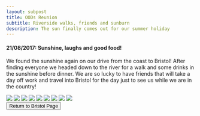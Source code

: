 ```yaml
---
layout: subpost
title: OODs Reunion
subtitle: Riverside walks, friends and sunburn
description: The sun finally comes out for our summer holiday
---
```


<h4>21/08/2017: Sunshine, laughs and good food!</h4>

We found the sunshine again on our drive from the coast to Bristol! After finding everyone we headed down to the river for a walk and some drinks in the sunshine before dinner. We are so lucky to have friends that will take a day off work and travel into Bristol for the day just to see us while we are in the country! 

<img src="https://lh3.googleusercontent.com/ZTZILRH9KMM-KB5wMoJusg580Ibejv8Fg_e2HahqgiNMHl6KfYAKUsKEQxsmYO6YtIc8uQ8oxZMekkVf3MgeF6odFOTYVAGjOPbDCTOqcOaj5wevdJ5yBHztiqEaGj1lodSiy2-A31g=w2400" class="image1">
<img src="https://lh3.googleusercontent.com/gRAKu5cNrnxnjOH6ZaFPjf8wLPTAC2Hazn_oPWb1xocfVVhbZIPn9IPuDDTEcakrqNo0x7GT4W9ZEfRV_AaKhima9J_TyAoJY0qeMvoNqaXc-nWcMvwZn7fEbWC4mS_5GY4OMsZ0zmU=w2400" class="image1">
<img src="https://lh3.googleusercontent.com/0oU7hqMRqbTMphVhnNTz13r8hIdklbE6qS_ewRUZmPtJYOHVOwKu7rOTS6WoZE4u1tYNVnqUCI3MKV2xmXVXnV_8eCmx4E0l36M1cdeHx1Ua6TANBVXuOT1qy5uHh39-m-V2aUwxgGk=w2400" class="image1">
<img src="https://lh3.googleusercontent.com/ezlOMjhCf2iMkwIhtl4cMTwQJ_CB-ya9vzoZ2R0TNNVpPcDgjaAoK69C6RrtIvYCB9017pytC20iEANpD8xai2IG6OV1MMLPGNspOMd92X1XeiiM3O1H3O-xw0G9OTvxUaHFRmpP4Xo=w2400" class="image1">
<img src="https://lh3.googleusercontent.com/KBN9z0O5hzuJcJfmU2e7a6GrwOqdE3Y2HK_EqaKbNNDBthYG3h6zukkol0Szy4PiJDirpeq7pzOJN-uzB6hR17wq20IdXRMeoKRGJa-2eF3bzA2dGpQ-KLnjCciMqIrIDCjmBvcdGdk=w2400" class="image1">
<img src="https://lh3.googleusercontent.com/rJsXnKVHRfNuIb6-xlZD7MkUlGJKyTXVzcKTHopocRoIE7N7Clst9UxGp6B0moRL2AR72b0sQQklClEyz9kIskTjvV7ywbtVI_-bHxNITQWR_CerC0L9L80YoqoWUcG8j4QRTpaYMwQ=w2400" class="image1">
<img src="https://lh3.googleusercontent.com/no1iT1ayOV_OpPZ4HftC6AhlBXo6wYCey0zQft08R5Bf2w7WobMCudFrwFlDdRst7er5OpzMAeqIpAQ1Q6LJFWb6dvfjqfeA8YizuLCa5VJW_BeN487UStbG1oFGcGHHNbNYZG84378=w2400" class="image1">
<img src="https://lh3.googleusercontent.com/joZJ8NO8eCVHUsLnZgC5FNbmxpOvysB5WoeEAE_1DVw7SLYHetvw-2gHZVjFAarPnQdBWXWmszBVM5P95coCUlPIaeWyd5Z4oAZqpozPjeiRNQX_5ZF4LQU-frbXjZXlkFZN6fw_bmA=w2400" class="image1">
<img src="https://lh3.googleusercontent.com/laDJUAX6iTkjcH06rFespx1yOWATpDJRPJnEG3RNmdOvQLuSg5dSBTEIYr0XnZa9jheyNaqDc61nE2oYbLULEOZB4hX56XB-CJh7Rl0Yi-JyhwuYP5eeIRZC__vTN49XCZOTU8xKaf0=w2400" class="image1">

<div class="wrapper">
  <input type="button" class="button" value="Return to Bristol Page" onclick="self.close()">
</div>
